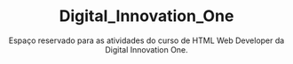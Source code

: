 <h1 align="center">Digital_Innovation_One</h1>

<p align="center">Espaço reservado para as atividades do curso de HTML Web Developer da Digital Innovation One.</p>
